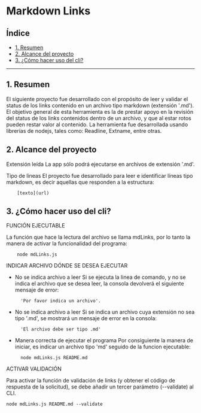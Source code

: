 # Markdown Links
## Índice

* [1. Resumen](#1-Resumen)
* [2. Alcance del proyecto](#2-Alcance-del-proyecto)
* [3. ¿Cómo hacer uso del cli?](#2-Cómo-hacer-uso-del-cli)
***

## 1. Resumen
El siguiente proyecto fue desarrollado con el propósito de leer y validar el status de los links contenido en un archivo tipo markdown (extensión '.md').
El objetivo general de esta herramienta es la de prestar apoyo en la revisión del status de los links contenidos dentro de un archivo, y que al estar rotos pueden restar valor al contenido.
La herramienta fue desarrollada usando librerías de nodejs, tales como: Readline, Extname, entre otras.
## 2. Alcance del proyecto
Extensión leída
La app sólo podrá ejecutarse en archivos de extensión '.md'.

Tipo de lineas
El proyecto fue desarrollado para leer e identificar líneas tipo markdown, es decir aquellas que responden a la estructura:
                            
        [texto](url)

## 3. ¿Cómo hacer uso del cli?

FUNCIÓN EJECUTABLE

La función que hace la lectura del archivo se llama mdLinks, por lo tanto la manera de activar la funcionalidad del programa:

        node mdLinks.js 

INDICAR ARCHIVO DÓNDE SE DESEA EJECUTAR

* No se indica archivo a leer
Si se ejecuta la linea de comando, y no se indica el archivo que se desea leer, la consola devolverá el siguiente mensaje de error:

        'Por favor indica un archivo'.

* No se indica archivo a leer
Si se indica un archivo cuya extensión no sea tipo '.md', se mostrará un mensaje de error en la consola:

        'El archivo debe ser tipo .md'

* Manera correcta de ejecutar el programa
Por consiguiente la manera de iniciar, es indicar un archivo tipo 'md' seguido de la funcion ejecutable:

        node mdLinks.js README.md

ACTIVAR VALIDACIÓN

Para activar la función de validación de links (y obtener el código de respuesta de la solicitud), se debe añadir un tercer parámetro (--validate) al CLI.

    node mdLinks.js README.md --validate
